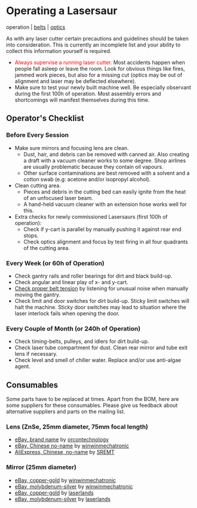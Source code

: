 Operating a Lasersaur
======================

operation | [belts](timing_belts) | [optics](optics_setup)

As with any laser cutter certain precautions and guidelines should be taken into consideration. This is currently an incomplete list and your ability to collect this information yourself is required.

- <span style="color:#ff0000">Always supervise a running laser cutter.</span> Most accidents happen when people fall asleep or leave the room. Look for obvious things like fires, jammed work pieces, but also for a missing cut (optics may be out of alignment and laser may be deflected elsewhere).
- Make sure to test your newly built machine well. Be especially observant during the first 100h of operation. Most assembly errors and shortcomings will manifest themselves during this time.

Operator's Checklist
--------------------

### Before Every Session

- Make sure mirrors and focusing lens are clean. 
  - Dust, hair, and debris can be removed with canned air. Also creating a draft with a vacuum cleaner works to some degree. Shop airlines are usually problematic because they contain oil vapours.
  - Other surface contaminations are best removed with a solvent and a cotton swab (e.g: acetone and/or isopropyl alcohol).
- Clean cutting area.
  - Pieces and debris in the cutting bed can easily ignite from the heat of an unfocused laser beam.
  - A hand-held vacuum cleaner with an extension hose works well for this.
- Extra checks for newly commissioned Lasersaurs (first 100h of operation):
  - Check if y-cart is parallel by manually pushing it against rear end stops.
  - Check optics alignment and focus by test firing in all four quadrants of the cutting area.

### Every Week (or 60h of Operation)

- Check gantry rails and roller bearings for dirt and black build-up.
- Check angular and linear play of x- and y-cart.
- [Check proper belt tension](timing_belts) by listening for unusual noise when manually moving the gantry.
- Check limit and door switches for dirt build-up. Sticky limit switches will halt the machine. Sticky door switches may lead to situation where the laser interlock fails when opening the door.


### Every Couple of Month (or 240h of Operation)

- Check timing-belts, pulleys, and idlers for dirt build-up.
- Check laser tube compartment for dust. Clean rear mirror and tube exit lens if necessary. 
- Check level and smell of chiller water. Replace and/or use anti-algae agent.


Consumables
-----------

Some parts have to be replaced at times. Apart from the BOM, here are some suppliers for these consumables. Please give us feedback about alternative suppliers and parts on the mailing list.

### Lens (ZnSe, 25mm diameter, 75mm focal length)
- [eBay, brand name](http://www.ebay.com/itm/NEW-CO2-Laser-ZnSe-Lens-Optics-CNC-cutting-or-engraving-/390091829212?pt=LH_DefaultDomain_0&hash=item5ad348efdc) by [orcontechnology](http://stores.ebay.com/orcontechnology)
- [eBay, Chinese no-name](http://www.ebay.at/itm/330781585826?var=540076484119&ssPageName=STRK:MEWNX:IT&_trksid=p3984.m1497.l2649) by [winwinmechatronic](http://stores.ebay.at/winwinmechatronic)
- [AliExpress, Chinese, no-name](http://www.aliexpress.com/item/co2-laser-lens-znse-lens-focus-lens/335137236.html) by [SREMT](http://www.aliexpress.com/store/311556)

### Mirror (25mm diameter)
- [eBay, copper-gold](http://www.ebay.at/itm/330871253683?ssPageName=STRK:MEWNX:IT&_trksid=p3984.m1439.l2649) by [winwinmechatronic](http://stores.ebay.at/winwinmechatronic)
- [eBay, molybdenum-silver](http://www.ebay.com/itm/New-HQ-Mo-Reflection-Mirror-for-CO2-Laser-Cutting-Engraving-1006nm-diam-25mm-/330871254039?pt=LH_DefaultDomain_0&hash=item4d0976ac17) by [winwinmechatronic](http://stores.ebay.at/winwinmechatronic)
- [eBay, copper-gold](http://www.ebay.com/itm/25mm-Copper-Cu-Reflective-Mirror-Total-Reflector-for-10600nm-CO2-Laser-Engraver-/110887316069?pt=LH_DefaultDomain_0&hash=item19d1662a65) by [laserlands](http://stores.ebay.com/laserlands)
- [eBay, molybdenum-silver](http://www.ebay.com/itm/Dia-25mm-MO-Reflection-Mirror-for-10600nm-CO2-Laser-Engraver-Cutter-/120921416089?pt=LH_DefaultDomain_0&hash=item1c277a6199) by [laserlands](http://stores.ebay.com/laserlands)
